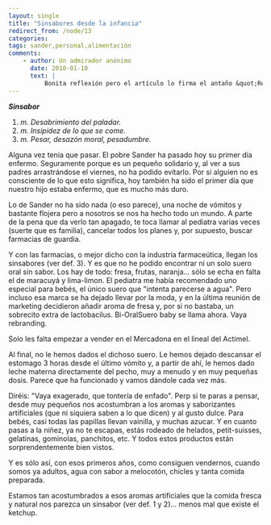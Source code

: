 ```yaml
---
layout: single
title: "Sinsabores desde la infancia"
redirect_from: /node/13
categories:
tags: sander,personal,alimentación
comments: 
    - author: Un admirador anónimo
      date: 2010-01-10
      text: |
          Bonita reflexión pero el artículo lo firma el antaño &quot;Rey de la mayonesa&quot;... ¡Deja que el niño disfrute de la &quot;Salsa de la vida&quot; como disfrutó su padre! Me he vacunado de la gripe A (obligaciones laborales...) y hacía tiempo que no pasaba tan mala noche. No he podido evitar acordarme de tí...  Podías haberle preparado el suero al niño to mismo (DIY) con un desagradable (aunque natural...) sabor salado para que de mayor le gustara la mojama y el agua de mar. Besos desde los Madriles.  
---
```

_**Sinsabor**_

1.  _m. Desabrimiento del paladar._
2.  _m. Insipidez de lo que se come._
3.  _m. Pesar, desazón moral, pesadumbre._

Alguna vez tenía que pasar. El pobre Sander ha pasado hoy su primer día enfermo. Seguramente porque es un pequeño solidario y, al ver a sus padres arrastrándose el viernes, no ha podido evitarlo. Por si alguien no es consciente de lo que esto significa, hoy también ha sido el primer día que nuestro hijo estaba enfermo, que es mucho más duro.

Lo de Sander no ha sido nada (o eso parece), una noche de vómitos y bastante flojera pero a nosotros se nos ha hecho todo un mundo. A parte de la pena que da verlo tan apagado, te toca llamar al pediatra varias veces (suerte que es familia), cancelar todos los planes y, por supuesto, buscar farmacias de guardia.

Y con las farmacias, o mejor dicho con la industria farmaceútica, llegan los sinsabores (ver def. 3). Y es que no he podido encontrar ni un solo suero oral sin sabor. Los hay de todo: fresa, frutas, naranja... sólo se echa en falta el de maracuyá y lima-limon. El pediatra me había recomendado uno especial para bebés, el único suero que "intenta parecerse a agua". Pero incluso esa marca se ha dejado llevar por la moda, y en la última reunión de marketing decidieron añadir aroma de fresa y, por si no bastaba, un sobrecito extra de lactobacilus. Bi-OralSuero baby se llama ahora. Vaya rebranding.

Solo les falta empezar a vender en el Mercadona en el lineal del Actimel.

Al final, no le hemos dados el dichoso suero. Le hemos dejado descansar el estomago 3 horas desde el último vómito y, a partir de ahí, le hemos dado leche materna directamente del pecho, muy a menudo y en muy pequeñas dosis. Parece que ha funcionado y vamos dándole cada vez más.

Diréis: "Vaya exagerado, que tontería de enfado". Perp si te paras a pensar, desde muy pequeños nos acostumbran a los aromas y saborizantes artificiales (que ni siquiera saben a lo que dicen) y al gusto dulce. Para bebés, casi todas las papillas llevan vainilla, y muchas azucar. Y en cuanto pasas a la niñez, ya no te escapas, estás rodeado de helados, petit-suisses, gelatinas, gominolas, panchitos, etc. Y todos estos productos están sorprendentemente bien vistos.

Y es sólo así, con esos primeros años, como consiguen vendernos, cuando somos ya adultos, agua con sabor a melocotón, chicles y tanta comida preparada.

Estamos tan acostumbrados a esos aromas artificiales que la comida fresca y natural nos parezca un sinsabor (ver def. 1 y 2)... menos mal que existe el ketchup.
